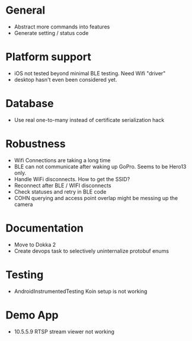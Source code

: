 # General 

- Abstract more commands into features
- Generate setting / status code

# Platform support

- iOS not tested beyond minimal BLE testing. Need Wifi "driver"
- desktop hasn't even been considered yet.

# Database

- Use real one-to-many instead of certificate serialization hack

# Robustness 

- Wifi Connections are taking a long time
- BLE can not communicate after waking up GoPro. Seems to be Hero13 only.
- Handle WiFi disconnects. How to get the SSID?
- Reconnect after BLE / WIFI disconnects
- Check statuses and retry in BLE code
- COHN querying and access point overlap might be messing up the camera

# Documentation

- Move to Dokka 2
- Create devops task to selectively uninternalize protobuf enums

# Testing

- AndroidInstrumentedTesting Koin setup is not working

# Demo App

- 10.5.5.9 RTSP stream viewer not working